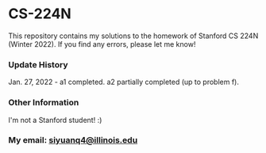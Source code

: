# CS-224N
This repository contains my solutions to the homework of Stanford CS 224N (Winter 2022).
If you find any errors, please let me know!

### Update History
  Jan. 27, 2022 - a1 completed. a2 partially completed (up to problem f).

### Other Information
I'm not a Stanford student! :)
### My email: siyuanq4@illinois.edu
